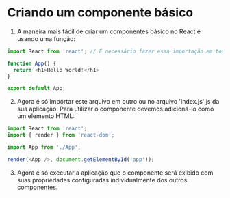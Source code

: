 # Criando um componente básico

1. A maneira mais fácil de criar um componentes básico no React é usando uma função:
```javascript
import React from 'react'; // É necessário fazer essa importação em todo arquivo que utilizar a sintaxe de HTML. 

function App() {
  return <h1>Hello World!</h1>
}

export default App;
```

2. Agora é só importar este arquivo em outro ou no arquivo 'index.js' js da sua aplicação. Para utilizar o componente devemos adicioná-lo como um elemento HTML:
```javascript
import React from 'react';
import { render } from 'react-dom';

import App from './App';

render(<App />, document.getElementById('app'));
```

3. Agora é só executar a aplicação que o componente será exibido com suas propriedades configuradas individualmente dos outros componentes. 